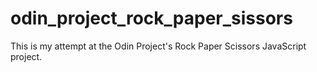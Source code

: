 # odin_project_rock_paper_sissors
This is my attempt at the Odin Project's Rock Paper Scissors JavaScript project.
